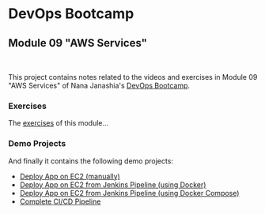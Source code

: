 # DevOps Bootcamp
## Module 09 "AWS Services"
<br />

This project contains notes related to the videos and exercises in Module 09 "AWS Services" of Nana Janashia's [DevOps Bootcamp](https://www.techworld-with-nana.com/devops-bootcamp).

### Exercises
The [exercises](./Exercises.md) of this module...

### Demo Projects
And finally it contains the following demo projects:
- [Deploy App on EC2 (manually)](./demo-projects/1-deploy-app-on-ec2-manually/)
- [Deploy App on EC2 from Jenkins Pipeline (using Docker)](./demo-projects/2-deploy-app-from-jenkins-docker/)
- [Deploy App on EC2 from Jenkins Pipeline (using Docker Compose)](./demo-projects/3-deploy-app-from-jenkins-docker-compose/)
- [Complete CI/CD Pipeline](./demo-projects/4-complete-pipeline/)
